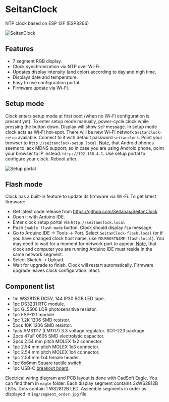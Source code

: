
# SeitanClock
NTP clock based on ESP 12F (ESP8266)

![SeitanClock](https://raw.githubusercontent.com/Seitanas/SeitanClock/master/img/cyan.jpg)

## Features
- 7 segment RGB display.
- Clock synchronization via NTP over Wi-Fi.
- Updates display intensity (and color) according to day and nigh time.
- Displays date and temperature.
- Easy to use configuration portal.
- Firmware update via Wi-Fi.

## Setup mode
Clock enters setup mode at first boot (when no Wi-Fi configuration is present yet).
To enter setup mode manually, power-cycle clock while pressing the button down.
Display will show `StP` message.
In setup mode clock acts as Wi-Fi hot-spot. There will be new Wi-Fi network `SeitanClock-setup` available. Connect to it with default password `seitanclock`. Point your browser to `http://seitanclock-setup.local`. 
<u>Note</u>, that Android phones seems to lack MDNS support, so in case you are using Android phone, point your browser to IP instead: `http://192.168.4.1`.
Use setup portal to configure your clock. Reboot after.

![Setup portal](https://raw.githubusercontent.com/Seitanas/SeitanClock/master/img/setup_portal.jpg)


## Flash mode
Clock has a built-in feature to update its firmware via Wi-Fi.
To get latest firmware:
- Get latest code release from https://github.com/Seitanas/SeitanClock
- Open it with Arduino IDE.
- Enter clock setup portal via `http://seitanclock.local`
- Push `Enable flash mode` button. Clock should display `FLA` message.
- Go to Arduino IDE -> Tools -> Port. Select `SeitanClock-flash.local` (or if you have changed clock host name, use `YOURHOSTNAME-flash.local`). You may need to wait for a moment for network port to appear.
<u>Note</u>, that clock and computer you are running Arduino IDE must reside in the same network segment.
- Select Sketch -> Upload.
- Wait for upgrade to finish. Clock will restart automatically. Firmware upgrade leaves clock configuration intact.

## Component list
- 1m WS2812B DC5V, 144 IP30 RGB LED tape.
- 1pc DS3231 RTC module.
- 1pc GL5506 LDR photosensitive resistor.
- 1pc ESP-12f module.
- 1pc 1.2K 1206 SMD resistor.
- 5pcs 10K 1206 SMD resistor.
- 1pcs AMS1117 (LM1117) 3.3 voltage regulator. SOT-223 package.
- 2pcs 47uF 0605 SMD electrolytic capacitor.
- 3pcs 2.54 mm pitch MOLEX 1x2 connector.
- 1pc 2.54 mm pitch MOLEX 1x3 connector.
- 1pc 2.54 mm pitch MOLEX 1x4 connector.
- 1pc 2.54 mm 1x4 female header.
- 1pc 6x6mm Square tactile switch.
- 1pc USB-C [breakout board](https://www.adafruit.com/product/4396).

Electrical wiring diagram and PCB layout is done with CadSoft Eagle. You can find them in `eagle` folder.
Each display segment contains 3xWS2812B LEDs. Dots contain 1 WS2812B LED. Assemble segments in order as displayed in `img/segment_order.jpg` file.
